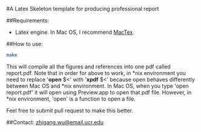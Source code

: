 #A Latex Skeleton template for producing professional report


##Requirements:
  * Latex engine. In Mac OS, I recommend [MacTex](https://tug.org/mactex/).

##How to use:
  
  ```bash
  make
  ```
  This will compile all the figures and references into one pdf called report.pdf.
Note that in order for above to work, in \*nix environment you need to replace 
'**open** $<' with '**xpdf** $<' because open behaves differently between Mac OS and 
\*nix environment. In Mac OS, when you type 'open report.pdf' it will open using 
Preview.app to open that pdf file. However, in \*nix environment, 'open' is a 
function to open a file.

Feel free to submit pull request to make this better.

##Contact:
  zhigang.wu@email.ucr.edu



